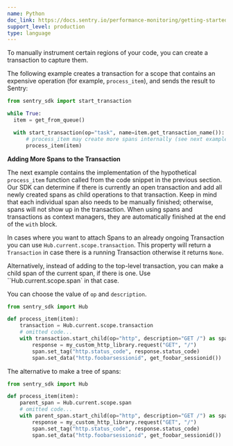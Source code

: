 ```yaml
---
name: Python
doc_link: https://docs.sentry.io/performance-monitoring/getting-started/?platform=python
support_level: production
type: language
---
```

To manually instrument certain regions of your code, you can create a transaction to capture them.

The following example creates a transaction for a scope that contains an expensive operation (for example, `process_item`), and sends the result to Sentry:

```python
from sentry_sdk import start_transaction

while True:
  item = get_from_queue()

  with start_transaction(op="task", name=item.get_transaction_name()):
      # process_item may create more spans internally (see next examples)
      process_item(item)
```

**Adding More Spans to the Transaction**

The next example contains the implementation of the hypothetical `process_item` function called from the code snippet in the previous section. Our SDK can determine if there is currently an open transaction and add all newly created spans as child operations to that transaction. Keep in mind that each individual span also needs to be manually finished; otherwise, spans will not show up in the transaction. When using spans and transactions as context managers, they are automatically finished at the end of the `with` block.

In cases where you want to attach Spans to an already ongoing Transaction you can use `Hub.current.scope.transaction`. This property will return a `Transaction` in case there is a running Transaction otherwise it returns `None`.

Alternatively, instead of adding to the top-level transaction, you can make a child span of the current span, if there is one. Use ``Hub.current.scope.span` in that case.

You can choose the value of `op` and `description`.

```python
from sentry_sdk import Hub

def process_item(item):
    transaction = Hub.current.scope.transaction
    # omitted code...
    with transaction.start_child(op="http", description="GET /") as span:
        response = my_custom_http_library.request("GET", "/")
        span.set_tag("http.status_code", response.status_code)
        span.set_data("http.foobarsessionid", get_foobar_sessionid())
```

The alternative to make a tree of spans:

```python
from sentry_sdk import Hub

def process_item(item):
    parent_span = Hub.current.scope.span
    # omitted code...
    with parent_span.start_child(op="http", description="GET /") as span:
        response = my_custom_http_library.request("GET", "/")
        span.set_tag("http.status_code", response.status_code)
        span.set_data("http.foobarsessionid", get_foobar_sessionid())
```

